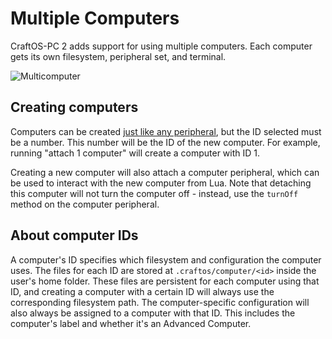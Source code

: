 # Multiple Computers
CraftOS-PC 2 adds support for using multiple computers. Each computer gets its own filesystem, peripheral set, and terminal.

![Multicomputer](../images/multicomputer.png)

## Creating computers
Computers can be created [just like any peripheral](periphemu.html), but the ID selected must be a number. This number will be the ID of the new computer. For example, running "attach 1 computer" will create a computer with ID 1.

Creating a new computer will also attach a computer peripheral, which can be used to interact with the new computer from Lua. Note that detaching this computer will not turn the computer off - instead, use the `turnOff` method on the computer peripheral.

## About computer IDs
A computer's ID specifies which filesystem and configuration the computer uses. The files for each ID are stored at `.craftos/computer/<id>` inside the user's home folder. These files are persistent for each computer using that ID, and creating a computer with a certain ID will always use the corresponding filesystem path. The computer-specific configuration will also always be assigned to a computer with that ID. This includes the computer's label and whether it's an Advanced Computer.
